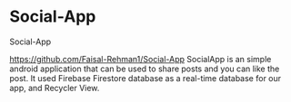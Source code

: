 # Social-App
Social-App

https://github.com/Faisal-Rehman1/Social-App
SocialApp is an simple android application that can be used to share posts and you can like the post.
It used Firebase Firestore database as a real-time database for our app, and Recycler View.
